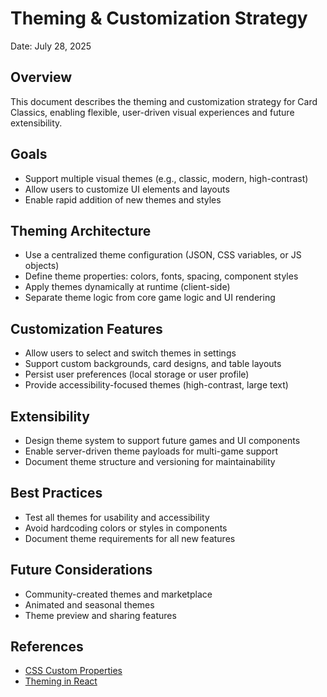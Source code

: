 # Theming & Customization Strategy

Date: July 28, 2025

## Overview
This document describes the theming and customization strategy for Card Classics, enabling flexible, user-driven visual experiences and future extensibility.

## Goals
- Support multiple visual themes (e.g., classic, modern, high-contrast)
- Allow users to customize UI elements and layouts
- Enable rapid addition of new themes and styles

## Theming Architecture
- Use a centralized theme configuration (JSON, CSS variables, or JS objects)
- Define theme properties: colors, fonts, spacing, component styles
- Apply themes dynamically at runtime (client-side)
- Separate theme logic from core game logic and UI rendering

## Customization Features
- Allow users to select and switch themes in settings
- Support custom backgrounds, card designs, and table layouts
- Persist user preferences (local storage or user profile)
- Provide accessibility-focused themes (high-contrast, large text)

## Extensibility
- Design theme system to support future games and UI components
- Enable server-driven theme payloads for multi-game support
- Document theme structure and versioning for maintainability

## Best Practices
- Test all themes for usability and accessibility
- Avoid hardcoding colors or styles in components
- Document theme requirements for all new features

## Future Considerations
- Community-created themes and marketplace
- Animated and seasonal themes
- Theme preview and sharing features

## References
- [CSS Custom Properties](https://developer.mozilla.org/en-US/docs/Web/CSS/--*)
- [Theming in React](https://mui.com/material-ui/customization/theming/)
